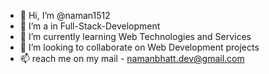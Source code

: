 - 👋 Hi, I’m @naman1512
- 👀 I’m a in Full-Stack-Development
- 🌱 I’m currently learning Web Technologies and Services
- 💞️ I’m looking to collaborate on Web Development projects
- 📫 reach me on my mail -  namanbhatt.dev@gmail.com 

<!---
naman1512/naman1512 is a ✨ special ✨ repository because its `README.md` (this file) appears on your GitHub profile.
You can click the Preview link to take a look at your changes.
--->
